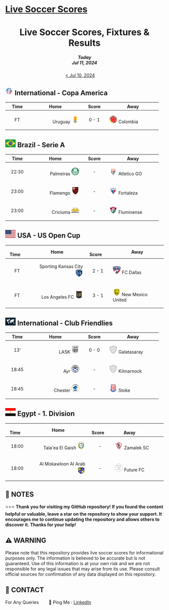 [Live Soccer Scores](https://github.com/ErcinDedeoglu/LiveSoccerScores)
==========

<h1 align="center">Live Soccer Scores, Fixtures & Results</h1>
<h5 align="center">Today<br/>Jul 11, 2024</h5>

<div align="center">

[&lt; Jul 10, 2024](</archive/2024/07/2024-07-10.md>)&emsp;&emsp;

</div>

## <img src="/static/logos/International-Copa America.png" height="25px"> International - Copa America

<div align="center">

&emsp;Time&emsp; | &emsp;&emsp;&emsp;&emsp;Home&emsp;&emsp;&emsp;&emsp; | &emsp;Score&emsp; | &emsp;&emsp;&emsp;&emsp;Away&emsp;&emsp;&emsp;&emsp; |
| ------------ | ------------ | ------------ | ------------ |
| <p align="center">FT</p> | <p align="right">Uruguay <img src="/static/logos/Uruguay.png" height="25px"></p> | <p align="center">0 - 1</p> | <p align="left"><img src="/static/logos/Colombia.png" height="25px"> Colombia</p> |
</div>


## <img src="/static/logos/Brazil-Serie A.png" height="25px"> Brazil - Serie A

<div align="center">

&emsp;Time&emsp; | &emsp;&emsp;&emsp;&emsp;Home&emsp;&emsp;&emsp;&emsp; | &emsp;Score&emsp; | &emsp;&emsp;&emsp;&emsp;Away&emsp;&emsp;&emsp;&emsp; |
| ------------ | ------------ | ------------ | ------------ |
| <p align="center">22:30</p> | <p align="right">Palmeiras <img src="/static/logos/Palmeiras.png" height="25px"></p> | <p align="center">-</p> | <p align="left"><img src="/static/logos/Atletico GO.png" height="25px"> Atletico GO</p> |
| <p align="center">23:00</p> | <p align="right">Flamengo <img src="/static/logos/Flamengo.png" height="25px"></p> | <p align="center">-</p> | <p align="left"><img src="/static/logos/Fortaleza.png" height="25px"> Fortaleza</p> |
| <p align="center">23:00</p> | <p align="right">Criciuma <img src="/static/logos/Criciuma.png" height="25px"></p> | <p align="center">-</p> | <p align="left"><img src="/static/logos/Fluminense.png" height="25px"> Fluminense</p> |
</div>


## <img src="/static/logos/USA-US Open Cup.png" height="25px"> USA - US Open Cup

<div align="center">

&emsp;Time&emsp; | &emsp;&emsp;&emsp;&emsp;Home&emsp;&emsp;&emsp;&emsp; | &emsp;Score&emsp; | &emsp;&emsp;&emsp;&emsp;Away&emsp;&emsp;&emsp;&emsp; |
| ------------ | ------------ | ------------ | ------------ |
| <p align="center">FT</p> | <p align="right">Sporting Kansas City <img src="/static/logos/Sporting Kansas City.png" height="25px"></p> | <p align="center">2 - 1</p> | <p align="left"><img src="/static/logos/FC Dallas.png" height="25px"> FC Dallas</p> |
| <p align="center">FT</p> | <p align="right">Los Angeles FC <img src="/static/logos/Los Angeles FC.png" height="25px"></p> | <p align="center">3 - 1</p> | <p align="left"><img src="/static/logos/New Mexico United.png" height="25px"> New Mexico United</p> |
</div>


## <img src="/static/logos/International-Club Friendlies.png" height="25px"> International - Club Friendlies

<div align="center">

&emsp;Time&emsp; | &emsp;&emsp;&emsp;&emsp;Home&emsp;&emsp;&emsp;&emsp; | &emsp;Score&emsp; | &emsp;&emsp;&emsp;&emsp;Away&emsp;&emsp;&emsp;&emsp; |
| ------------ | ------------ | ------------ | ------------ |
| <p align="center">13'</p> | <p align="right">LASK <img src="/static/logos/LASK.png" height="25px"></p> | <p align="center">0 - 0</p> | <p align="left"><img src="/static/logos/Galatasaray.png" height="25px"> Galatasaray</p> |
| <p align="center">18:45</p> | <p align="right">Ayr <img src="/static/logos/Ayr.png" height="25px"></p> | <p align="center">-</p> | <p align="left"><img src="/static/logos/Kilmarnock.png" height="25px"> Kilmarnock</p> |
| <p align="center">18:45</p> | <p align="right">Chester <img src="/static/logos/Chester.png" height="25px"></p> | <p align="center">-</p> | <p align="left"><img src="/static/logos/Stoke.png" height="25px"> Stoke</p> |
</div>


## <img src="/static/logos/Egypt-1. Division.png" height="25px"> Egypt - 1. Division

<div align="center">

&emsp;Time&emsp; | &emsp;&emsp;&emsp;&emsp;Home&emsp;&emsp;&emsp;&emsp; | &emsp;Score&emsp; | &emsp;&emsp;&emsp;&emsp;Away&emsp;&emsp;&emsp;&emsp; |
| ------------ | ------------ | ------------ | ------------ |
| <p align="center">18:00</p> | <p align="right">Tala'ea El Gaish <img src="/static/logos/Tala'ea El Gaish.png" height="25px"></p> | <p align="center">-</p> | <p align="left"><img src="/static/logos/Zamalek SC.png" height="25px"> Zamalek SC</p> |
| <p align="center">18:00</p> | <p align="right">Al Mokawloon Al Arab <img src="/static/logos/Al Mokawloon Al Arab.png" height="25px"></p> | <p align="center">-</p> | <p align="left"><img src="/static/logos/Future FC.png" height="25px"> Future FC</p> |
</div>





## 📝 NOTES

⭐⭐⭐ **Thank you for visiting my GitHub repository! If you found the content helpful or valuable, leave a star on the repository to show your support. It encourages me to continue updating the repository and allows others to discover it. Thanks for your help!**


## ⚠️ WARNING

Please note that this repository provides live soccer scores for informational purposes only. The information is believed to be accurate but is not guaranteed. Use of this information is at your own risk and we are not responsible for any legal issues that may arise from its use. Please consult official sources for confirmation of any data displayed on this repository.


## 📨 CONTACT

For Any Queries
&emsp;&emsp;🏓 Ping Me : [LinkedIn](https://www.linkedin.com/in/ercindedeoglu/)

